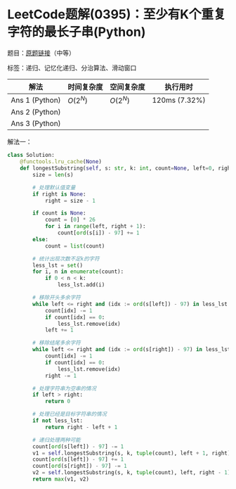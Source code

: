 # LeetCode题解(0395)：至少有K个重复字符的最长子串(Python)

题目：[原题链接](https://leetcode-cn.com/problems/longest-substring-with-at-least-k-repeating-characters/)（中等）

标签：递归、记忆化递归、分治算法、滑动窗口

| 解法           | 时间复杂度 | 空间复杂度 | 执行用时      |
| -------------- | ---------- | ---------- | ------------- |
| Ans 1 (Python) | $O(2^N)$   | $O(2^N)$   | 120ms (7.32%) |
| Ans 2 (Python) |            |            |               |
| Ans 3 (Python) |            |            |               |

解法一：

```python
class Solution:
    @functools.lru_cache(None)
    def longestSubstring(self, s: str, k: int, count=None, left=0, right=None) -> int:
        size = len(s)

        # 处理默认值变量
        if right is None:
            right = size - 1

        if count is None:
            count = [0] * 26
            for i in range(left, right + 1):
                count[ord(s[i]) - 97] += 1
        else:
            count = list(count)

        # 统计出现次数不足k的字符
        less_lst = set()
        for i, n in enumerate(count):
            if 0 < n < k:
                less_lst.add(i)

        # 移除开头多余字符
        while left <= right and (idx := ord(s[left]) - 97) in less_lst:
            count[idx] -= 1
            if count[idx] == 0:
                less_lst.remove(idx)
            left += 1

        # 移除结尾多余字符
        while left <= right and (idx := ord(s[right]) - 97) in less_lst:
            count[idx] -= 1
            if count[idx] == 0:
                less_lst.remove(idx)
            right -= 1

        # 处理字符串为空串的情况
        if left > right:
            return 0

        # 处理已经是目标字符串的情况
        if not less_lst:
            return right - left + 1

        # 递归处理两种可能
        count[ord(s[left]) - 97] -= 1
        v1 = self.longestSubstring(s, k, tuple(count), left + 1, right)
        count[ord(s[left]) - 97] += 1
        count[ord(s[right]) - 97] -= 1
        v2 = self.longestSubstring(s, k, tuple(count), left, right - 1)
        return max(v1, v2)
```